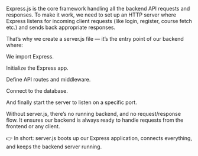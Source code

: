 Express.js is the core framework handling all the backend API requests and responses.
To make it work, we need to set up an HTTP server where Express listens for incoming client requests (like login, register, course fetch etc.) and sends back appropriate responses.

That’s why we create a server.js file — it’s the entry point of our backend where:

We import Express.

Initialize the Express app.

Define API routes and middleware.

Connect to the database.

And finally start the server to listen on a specific port.

Without server.js, there’s no running backend, and no request/response flow.
It ensures our backend is always ready to handle requests from the frontend or any client.

👉 In short:
server.js boots up our Express application, connects everything, and keeps the backend server running.

